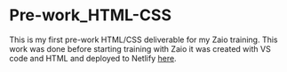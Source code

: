 # Pre-work_HTML-CSS
This is my first pre-work HTML/CSS deliverable for my Zaio training.
This work was done before starting training with Zaio
it was created with VS code and HTML and deployed to Netlify [here](https://my-zaio-prework-thandox.netlify.app).
